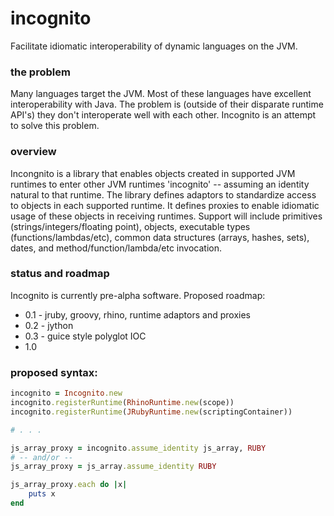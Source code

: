 incognito
=========

Facilitate idiomatic interoperability of dynamic languages on the JVM.

### the problem
Many languages target the JVM.  Most of these languages have excellent interoperability with Java.  The problem is
(outside of their disparate runtime API's) they don't interoperate well with each other.  Incognito is an attempt to
solve this problem.

### overview
Incongnito is a library that enables objects created in supported JVM runtimes to enter other JVM runtimes 'incognito'
-- assuming an identity natural to that runtime.  The library defines adaptors to standardize access to objects in each
supported runtime.  It defines proxies to enable idiomatic usage of these objects in receiving runtimes. Support will
include primitives (strings/integers/floating point), objects, executable types (functions/lambdas/etc), common data structures
(arrays, hashes, sets), dates, and method/function/lambda/etc invocation.

### status and roadmap
Incognito is currently pre-alpha software.  Proposed roadmap:
* 0.1 - jruby, groovy, rhino, runtime adaptors and proxies
* 0.2 - jython
* 0.3 - guice style polyglot IOC
* 1.0

### proposed syntax:
```ruby
incognito = Incognito.new
incognito.registerRuntime(RhinoRuntime.new(scope))
incognito.registerRuntime(JRubyRuntime.new(scriptingContainer))

# . . .

js_array_proxy = incognito.assume_identity js_array, RUBY
# -- and/or --
js_array_proxy = js_array.assume_identity RUBY

js_array_proxy.each do |x|
    puts x
end
```
